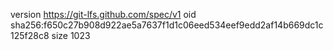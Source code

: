 version https://git-lfs.github.com/spec/v1
oid sha256:f650c27b908d922ae5a7637f1d1c06eed534eef9edd2af14b669dc1c125f28c8
size 1023
